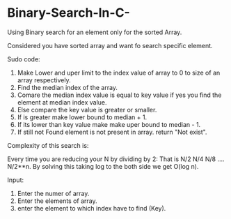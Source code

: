 # Binary-Search-In-C-
Using Binary search for an element only for the sorted Array.

Considered you have sorted array and want fo search specific element.

Sudo code:
1. Make Lower and uper limit to the index value of array to 0 to size of an array respectively.
2. Find the median index of the array.
3. Comare the median index value is equal to key value if yes you find the element at median index value.
4. Else compare the key value is greater or smaller.
5. If is greater make lower bound to median + 1.
6. If its lower than key value make make uper bound to median - 1.
7. If still not Found element is not present in array. return "Not exist".



Complexity of this search is:

Every time you are reducing your N by dividing by 2:
That is N/2 N/4 N/8 .... N/2**n.
By solving this taking log to the both side we get O(log n).



Input:
1. Enter the numer of array.
2. Enter the elements of array.
3. enter the element to which index have to find (Key).
